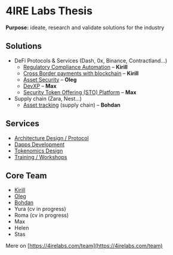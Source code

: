 # 4IRE Labs Thesis

**Purpose:** ideate, research and validate solutions for the industry

## **Solutions**

* DeFi Protocols & Services \(Dash, 0x, Binance, Contractland...\)
  * [Regulatory Compliance Automation](research/complaince-scoring/) – **Kirill**
  * [Cross Border payments with blockchain](research/enabling-fast-transparent-and-compliant-cross-border-payments-with-the-blockchain.md) – **Kirill**
  * [Asset Security](research/asset-security.md) – **Oleg**
  * [DevXP](research/developer-community-devxp.md) – **Max**
  * [Security Token Offering \(STO\) Platform](research/sto-platform.md) – **Max**
* Supply chain \(Zara, Nest...\)
  * [Asset tracking](research/asset-tracking.md) \(supply chain\) – **Bohdan**

## **Services**

* [Architecture Design / Protocol](services/architecture-design-protocol.md)
* [Dapps Development](services/dapps-wallets-development.md)
* [Tokenomics Design](services/tokenomics-design.md)
* [Training / Workshops](services/training-workshops.md)

## Core Team

* ​[Kirill](https://cryptohire.io/talent/1115)​
* ​[Oleg](https://youteam.co.uk/talent/3336)​
* ​[Bohdan](https://cryptohire.io/talent/2209)​
* Yura \(cv in progress\)
* Roma \(cv in progress\)
* Max
* Helen
* Stas

​Mere on [https://4irelabs.com/team](https://4irelabs.com/team)

